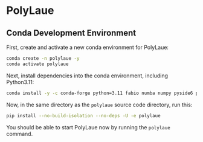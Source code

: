 # PolyLaue

## Conda Development Environment

First, create and activate a new conda environment for PolyLaue:

```bash
conda create -n polylaue -y
conda activate polylaue
```

Next, install dependencies into the conda environment, including Python3.11:

```bash
conda install -y -c conda-forge python=3.11 fabio numba numpy pyside6 pyqtgraph pillow scipy
```

Now, in the same directory as the `polylaue` source code directory, run this:

```bash
pip install --no-build-isolation --no-deps -U -e polylaue
```

You should be able to start PolyLaue now by running the `polylaue` command.

